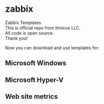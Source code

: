 # zabbix
Zabbix Templates  
This is official repo from Itmicus LLC.  
All code is open source.  
Thank you!  

Now you can download and use templates for:  
## Microsoft Windows  
## Microsoft Hyper-V  
## Web site metrics  

